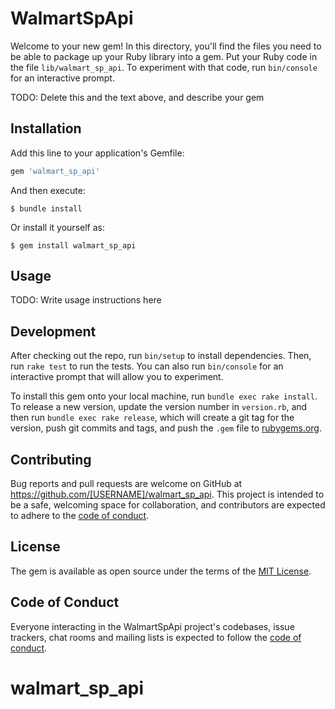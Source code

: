 # WalmartSpApi

Welcome to your new gem! In this directory, you'll find the files you need to be able to package up your Ruby library into a gem. Put your Ruby code in the file `lib/walmart_sp_api`. To experiment with that code, run `bin/console` for an interactive prompt.

TODO: Delete this and the text above, and describe your gem

## Installation

Add this line to your application's Gemfile:

```ruby
gem 'walmart_sp_api'
```

And then execute:

    $ bundle install

Or install it yourself as:

    $ gem install walmart_sp_api

## Usage

TODO: Write usage instructions here

## Development

After checking out the repo, run `bin/setup` to install dependencies. Then, run `rake test` to run the tests. You can also run `bin/console` for an interactive prompt that will allow you to experiment.

To install this gem onto your local machine, run `bundle exec rake install`. To release a new version, update the version number in `version.rb`, and then run `bundle exec rake release`, which will create a git tag for the version, push git commits and tags, and push the `.gem` file to [rubygems.org](https://rubygems.org).

## Contributing

Bug reports and pull requests are welcome on GitHub at https://github.com/[USERNAME]/walmart_sp_api. This project is intended to be a safe, welcoming space for collaboration, and contributors are expected to adhere to the [code of conduct](https://github.com/[USERNAME]/walmart_sp_api/blob/master/CODE_OF_CONDUCT.md).


## License

The gem is available as open source under the terms of the [MIT License](https://opensource.org/licenses/MIT).

## Code of Conduct

Everyone interacting in the WalmartSpApi project's codebases, issue trackers, chat rooms and mailing lists is expected to follow the [code of conduct](https://github.com/[USERNAME]/walmart_sp_api/blob/master/CODE_OF_CONDUCT.md).
# walmart_sp_api
